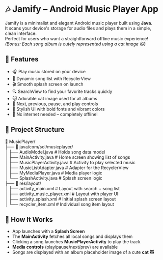 # 🎶 Jamify – Android Music Player App

Jamify is a minimalist and elegant Android music player built using **Java**.  
It scans your device's storage for audio files and plays them in a simple, clean interface.  
Perfect for users who want a straightforward offline music experience!  
*(Bonus: Each song album is cutely represented using a cat image 🐱)*

## 🚀 Features

- 🎧 Play music stored on your device  
- 📃 Dynamic song list with RecyclerView  
- 🎬 Smooth splash screen on launch  
- 🔍 SearchView to find your favorite tracks quickly  
- 🐱 Adorable cat image used for all albums  
- 🔁 Next, previous, pause, and play controls  
- 💜 Stylish UI with bold fonts and vibrant colors  
- 🚫 No internet needed – completely offline!

## 📁 Project Structure

📂 MusicPlayer/  
├── 📁 java/com/sol/musicplayer/  
│   ├── AudioModel.java            # Holds song data model  
│   ├── MainActivity.java          # Home screen showing list of songs  
│   ├── MusicPlayerActivity.java   # Activity to play selected music  
│   ├── MusicListAdapter.java      # Adapter for the RecyclerView  
│   ├── MyMediaPlayer.java         # Media player logic  
│   └── SplashActivity.java        # Splash screen logic  
├── 📁 res/layout/  
│   ├── activity_main.xml          # Layout with search + song list  
│   ├── activity_music_player.xml  # Layout with player UI  
│   ├── activity_splash.xml        # Initial splash screen layout  
│   └── recycler_item.xml          # Individual song item layout  



## 🎯 How It Works

- App launches with a **Splash Screen**  
- The **MainActivity** fetches all local songs and displays them  
- Clicking a song launches **MusicPlayerActivity** to play the track  
- **Media controls** (play/pause/next/prev) are available  
- Songs are displayed with an album placeholder image of a cute **cat 🐱**
